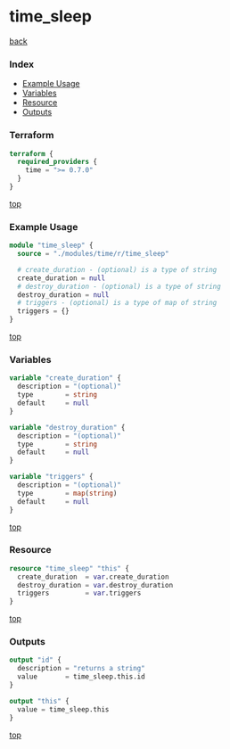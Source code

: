 # time_sleep

[back](../time.md)

### Index

- [Example Usage](#example-usage)
- [Variables](#variables)
- [Resource](#resource)
- [Outputs](#outputs)

### Terraform

```terraform
terraform {
  required_providers {
    time = ">= 0.7.0"
  }
}
```

[top](#index)

### Example Usage

```terraform
module "time_sleep" {
  source = "./modules/time/r/time_sleep"

  # create_duration - (optional) is a type of string
  create_duration = null
  # destroy_duration - (optional) is a type of string
  destroy_duration = null
  # triggers - (optional) is a type of map of string
  triggers = {}
}
```

[top](#index)

### Variables

```terraform
variable "create_duration" {
  description = "(optional)"
  type        = string
  default     = null
}

variable "destroy_duration" {
  description = "(optional)"
  type        = string
  default     = null
}

variable "triggers" {
  description = "(optional)"
  type        = map(string)
  default     = null
}
```

[top](#index)

### Resource

```terraform
resource "time_sleep" "this" {
  create_duration  = var.create_duration
  destroy_duration = var.destroy_duration
  triggers         = var.triggers
}
```

[top](#index)

### Outputs

```terraform
output "id" {
  description = "returns a string"
  value       = time_sleep.this.id
}

output "this" {
  value = time_sleep.this
}
```

[top](#index)